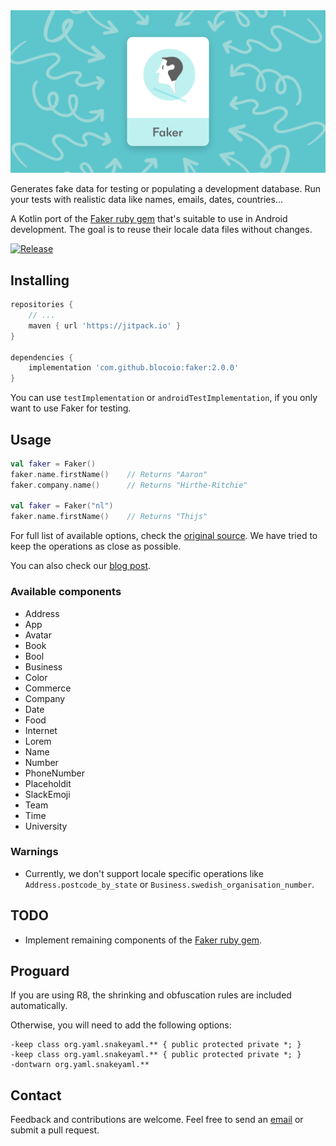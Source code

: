 <img src="bloco_faker.png" alt="Faker" />

Generates fake data for testing or populating a development database.
Run your tests with realistic data like names, emails, dates, countries...

A Kotlin port of the [Faker ruby gem](https://github.com/stympy/faker/) that's suitable to use in Android development.
The goal is to reuse their locale data files without changes.

[![Release](https://img.shields.io/github/release/blocoio/faker.svg?label=maven)](https://jitpack.io/#blocoio/faker)

## Installing

```groovy
repositories {
    // ...
    maven { url 'https://jitpack.io' }
}

dependencies {
    implementation 'com.github.blocoio:faker:2.0.0'
}
```

You can use ```testImplementation``` or ```androidTestImplementation```, if you only want to use Faker for testing.

## Usage

```kotlin
val faker = Faker()
faker.name.firstName()    // Returns "Aaron"
faker.company.name()      // Returns "Hirthe-Ritchie"

val faker = Faker("nl")
faker.name.firstName()    // Returns "Thijs"
```

For full list of available options, check the [original source](https://github.com/stympy/faker/blob/master/README.md).
We have tried to keep the operations as close as possible.

You can also check our [blog post](https://www.bloco.io/blog/faker-a-library-to-generate-fake-data-for-java-android).

### Available components

 - Address
 - App
 - Avatar
 - Book
 - Bool
 - Business
 - Color
 - Commerce
 - Company
 - Date
 - Food
 - Internet
 - Lorem
 - Name
 - Number
 - PhoneNumber
 - Placeholdit
 - SlackEmoji
 - Team
 - Time
 - University

### Warnings

 - Currently, we don't support locale specific operations
 like ```Address.postcode_by_state``` or ```Business.swedish_organisation_number```.

## TODO

 - Implement remaining components of the [Faker ruby gem](https://github.com/stympy/faker/).

## Proguard

If you are using R8, the shrinking and obfuscation rules are included automatically.

Otherwise, you will need to add the following options:

```
-keep class org.yaml.snakeyaml.** { public protected private *; }
-keep class org.yaml.snakeyaml.** { public protected private *; }
-dontwarn org.yaml.snakeyaml.**
```

## Contact

Feedback and contributions are welcome.
Feel free to send an [email](mailto:hello@bloco.io) or submit a pull request.
